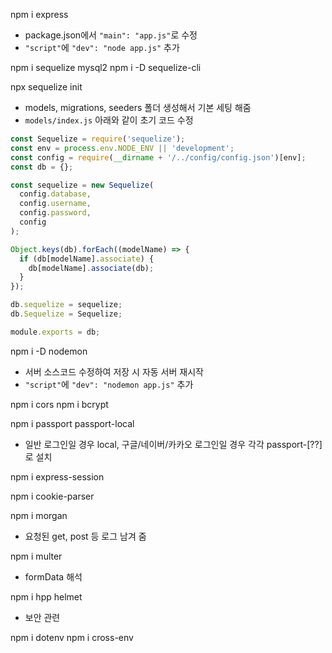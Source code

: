 npm i express
- package.json에서 `"main": "app.js"`로 수정
- `"script"`에 `"dev": "node app.js"` 추가

npm i sequelize mysql2
npm i -D sequelize-cli

npx sequelize init
- models, migrations, seeders 폴더 생성해서 기본 세팅 해줌
- `models/index.js` 아래와 같이 초기 코드 수정
```js
const Sequelize = require('sequelize');
const env = process.env.NODE_ENV || 'development';
const config = require(__dirname + '/../config/config.json')[env];
const db = {};

const sequelize = new Sequelize(
  config.database,
  config.username,
  config.password,
  config
);

Object.keys(db).forEach((modelName) => {
  if (db[modelName].associate) {
    db[modelName].associate(db);
  }
});

db.sequelize = sequelize;
db.Sequelize = Sequelize;

module.exports = db;
```

npm i -D nodemon
- 서버 소스코드 수정하여 저장 시 자동 서버 재시작
- `"script"`에 `"dev": "nodemon app.js"` 추가

npm i cors
npm i bcrypt

npm i passport passport-local
- 일반 로그인일 경우 local, 구글/네이버/카카오 로그인일 경우 각각 passport-[??]로 설치

npm i express-session

npm i cookie-parser

npm i morgan
- 요청된 get, post 등 로그 남겨 줌

npm i multer
- formData 해석

npm i hpp helmet
- 보안 관련

npm i dotenv
npm i cross-env